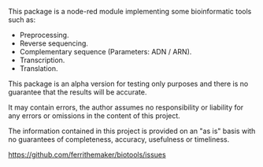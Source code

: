 This package is a node-red module implementing some bioinformatic tools such as:

- Preprocessing.
- Reverse sequencing.
- Complementary sequence (Parameters: ADN / ARN).
- Transcription.
- Translation.

This package is an alpha version for testing only purposes and there is no guarantee that the results will be accurate. 

It may contain errors, the author assumes no responsibility or liability for any errors or omissions in the content of this project. 

The information contained in this project is provided on an "as is" basis with no guarantees of completeness, accuracy, usefulness or timeliness.

https://github.com/ferrithemaker/biotools/issues
